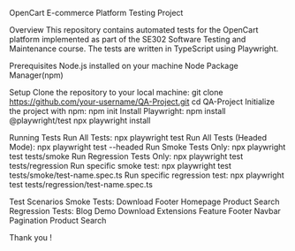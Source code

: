 OpenCart E-commerce Platform Testing Project

Overview
This repository contains automated tests for the OpenCart platform implemented as part of the SE302 Software Testing and Maintenance course. The tests are written in TypeScript using Playwright.

Prerequisites
Node.js installed on your machine
Node Package Manager(npm)

Setup
Clone the repository to your local machine: 
git clone https://github.com/your-username/QA-Project.git
cd QA-Project
Initialize the project with npm:
npm init
Install Playwright:
npm install @playwright/test
npx playwright install

Running Tests
Run All Tests:
npx playwright test 
Run All Tests (Headed Mode):
npx playwright test --headed
Run Smoke Tests Only:
npx playwright test tests/smoke
Run Regression Tests Only:
npx playwright test tests/regression
Run specific smoke test:
npx playwright test tests/smoke/test-name.spec.ts
Run specific regression test:
npx playwright test tests/regression/test-name.spec.ts

Test Scenarios
Smoke Tests:
Download
Footer
Homepage
Product
Search
Regression Tests:
Blog
Demo
Download
Extensions
Feature
Footer
Navbar
Pagination
Product
Search

Thank you !


